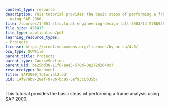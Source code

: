 ```yaml
---
content_type: resource
description: This tutorial provides the basic steps of performing a frame analysis
  using SAP 2000.
file: /courses/1-051-structural-engineering-design-fall-2003/14f978b928ef978bbc955ef93c0b35b7_SAP2000_Tutorial2.pdf
file_size: 495413
file_type: application/pdf
learning_resource_types:
- Projects
license: https://creativecommons.org/licenses/by-nc-sa/4.0/
ocw_type: OCWFile
parent_title: Projects
parent_type: CourseSection
parent_uid: be25bd38-11f6-eae5-570d-0a272d2648c7
resourcetype: Document
title: SAP2000_Tutorial2.pdf
uid: 14f978b9-28ef-978b-bc95-5ef93c0b35b7
---
```

This tutorial provides the basic steps of performing a frame analysis using SAP 2000.